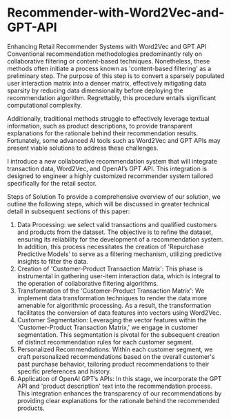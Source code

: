 # Recommender-with-Word2Vec-and-GPT-API
Enhancing Retail Recommender Systems with Word2Vec and GPT API
Conventional recommendation methodologies predominantly rely on collaborative filtering or content-based techniques. Nonetheless, these methods often initiate a process known as 'content-based filtering' as a preliminary step. The purpose of this step is to convert a sparsely populated user interaction matrix into a denser matrix, effectively mitigating data sparsity by reducing data dimensionality before deploying the recommendation algorithm. Regrettably, this procedure entails significant computational complexity.

Additionally, traditional methods struggle to effectively leverage textual information, such as product descriptions, to provide transparent explanations for the rationale behind their recommendation results. Fortunately, some advanced AI tools such as Word2Vec and GPT APIs may present viable solutions to address these challenges. 

I introduce a new collaborative recommendation system that will integrate transaction data, Word2Vec, and OpenAI’s GPT API. This integration is designed to engineer a highly customized recommender system tailored specifically for the retail sector.

Steps of Solution
To provide a comprehensive overview of our solution, we outline the following steps, which will be discussed in greater technical detail in subsequent sections of this paper:
1.	Data Processing: we select valid transactions and qualified customers and products from the dataset. The objective is to refine the dataset, ensuring its reliability for the development of a recommendation system. In addition, this process necessitates the creation of 'Repurchase Predictive Models' to serve as a filtering mechanism, utilizing predictive insights to filter the data.
2.	Creation of 'Customer-Product Transaction Matrix': This phase is instrumental in gathering user-item interaction data, which is integral to the operation of collaborative filtering algorithms.
3.	Transformation of the 'Customer-Product Transaction Matrix': We implement data transformation techniques to render the data more amenable for algorithmic processing. As a result, the transformation facilitates the conversion of data features into vectors using Word2Vec. 
4.	Customer Segmentation: Leveraging the vector features within the 'Customer-Product Transaction Matrix,' we engage in customer segmentation. This segmentation is pivotal for the subsequent creation of distinct recommendation rules for each customer segment. 
5.	Personalized Recommendations: Within each customer segment, we craft personalized recommendations based on the overall customer's past purchase behavior, tailoring product recommendations to their specific preferences and history.
6.	Application of  OpenAI GPT’s APIs: In this stage, we incorporate the GPT API and 'product description' text into the recommendation process. This integration enhances the transparency of our recommendations by providing clear explanations for the rationale behind the recommended products.
